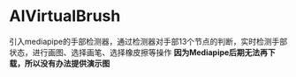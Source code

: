# AIVirtualBrush
引入mediapipe的手部检测器，通过检测器对手部13个节点的判断，实时检测手部状态，进行画图、选择画笔、选择橡皮擦等操作
**因为Mediapipe后期无法再下载，所以没有办法提供演示图**
